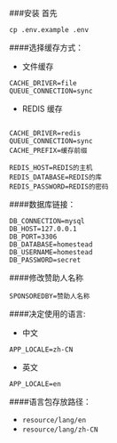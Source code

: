 ###安装
首先 
```
cp .env.example .env
```
  
####选择缓存方式：
- 文件缓存
```
CACHE_DRIVER=file
QUEUE_CONNECTION=sync
```
- REDIS 缓存
```

CACHE_DRIVER=redis
QUEUE_CONNECTION=sync
CACHE_PREFIX=缓存前缀

REDIS_HOST=REDIS的主机
REDIS_DATABASE=REDIS的库
REDIS_PASSWORD=REDIS的密码
```


####数据库链接：
```
DB_CONNECTION=mysql
DB_HOST=127.0.0.1
DB_PORT=3306
DB_DATABASE=homestead
DB_USERNAME=homestead
DB_PASSWORD=secret
```

####修改赞助人名称
```
SPONSOREDBY=赞助人名称
```

####决定使用的语言:
- 中文
```
APP_LOCALE=zh-CN
```
- 英文
```
APP_LOCALE=en
```
####语言包存放路径：
- `resource/lang/en`
- `resource/lang/zh-CN`
